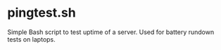 # pingtest.sh
Simple Bash script to test uptime of a server. Used for battery rundown tests on laptops.
